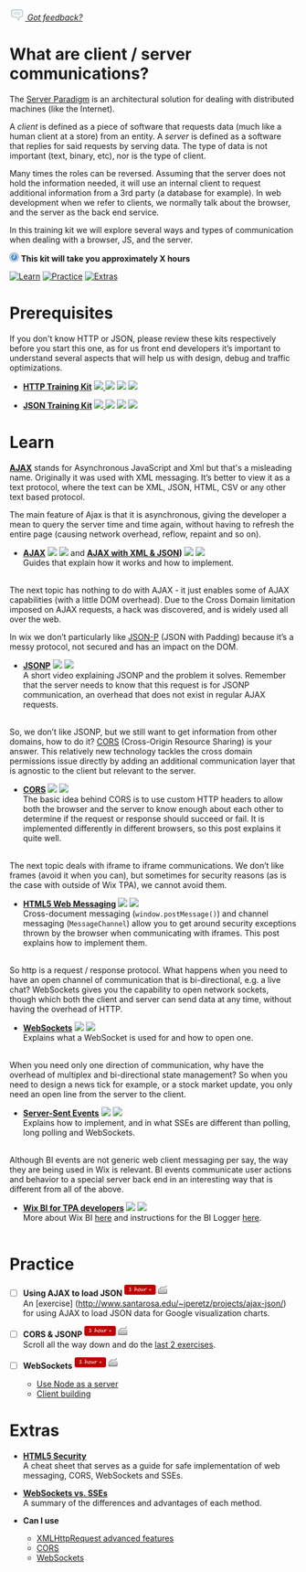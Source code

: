 *[![Feedback](/assets/feedback.gif) Got feedback?](https://docs.google.com/a/wix.com/forms/d/1aJHLJJsRKY_5TgHgsqh1Yrkt_EYaDkm-t8wCKNqGLMo/viewform?usp=send_form)*

# What are client / server communications?

The [Server Paradigm](https://en.wikipedia.org/wiki/Client%E2%80%93server_model) is an architectural solution 
for dealing with distributed machines (like the Internet). 

A *client* is defined as a piece of software that requests data (much like a human client at a store) from an entity. A *server* is defined as a software that replies for said requests by serving data. The type of data is not important (text, binary, etc), nor is the type of client.

Many times the roles can be reversed. Assuming that the server does not hold the information needed, it will use an internal client to request additional information from a 3rd party (a database for example). In web development when we refer to clients, we normally talk about the browser, and the server as the back end service.

In this training kit we will explore several ways and types of communication when dealing with a browser, JS, and the server.

![](/assets/clock-16.png) **This kit will take you approximately X hours**

<a href="#learn"><img src="https://github.com/wix/ng-training-kit/blob/master/assets/btn-learn.png" alt="Learn" height="48" width="140"></img></a>
<a href="#practice"><img src="https://github.com/wix/ng-training-kit/blob/master/assets/btn-practice.png" alt="Practice" height="48" width="140"></img></a>
<a href="#extras"><img src="https://github.com/wix/ng-training-kit/blob/master/assets/btn-extras.png" alt="Extras" height="48" width="140"></img></a>


# Prerequisites

  If you don't know HTTP or JSON, please review these kits respectively before you start this one, as for us front end developers it’s important to understand several aspects that will help us with design, debug and traffic optimizations.

- **[HTTP Training Kit](https://github.com/wix/server-training-kit/blob/master/content/HTTP.md)** <a href="#"><img src="https://github.com/wix/ng-training-kit/blob/master/assets/time-5h.png"></img> </a> <a href="#"><img src="https://github.com/wix/ng-training-kit/blob/master/assets/tag-read.png"></img></a>    <a href="#"><img src="https://github.com/wix/ng-training-kit/blob/master/assets/tag-video.png"></img></a>   <a href="#"><img src="https://github.com/wix/ng-training-kit/blob/master/assets/tag-handson.png"></img></a>   

- **[JSON Training Kit](https://github.com/wix/server-training-kit/blob/master/content/JSON.md)** <a href="#"><img src="https://github.com/wix/ng-training-kit/blob/master/assets/time-1h.png"></img> </a> <a href="#"><img src="https://github.com/wix/ng-training-kit/blob/master/assets/tag-read.png"></img></a>    <a href="#"><img src="https://github.com/wix/ng-training-kit/blob/master/assets/tag-video.png"></img></a>   <a href="#"><img src="https://github.com/wix/ng-training-kit/blob/master/assets/tag-handson.png"></img></a>   

# Learn

[**AJAX**](https://developer.mozilla.org/en-US/docs/AJAX) stands for Asynchronous JavaScript and Xml 
but that's a misleading name. Originally it was used with XML messaging. It’s better to view it as a text protocol, where the text can be XML, JSON, HTML, CSV or any other text based protocol. 

The main feature of Ajax is that it is asynchronous, giving the developer a mean to query the server time and time again, without having to refresh the entire page (causing network overhead, reflow, repaint and so on).  


- **[AJAX](http://www.codeproject.com/Articles/31155/Ajax-Tutorial-for-Beginners-Part)** <a href="#"><img src="https://github.com/wix/ng-training-kit/blob/master/assets/time-1h.png"></img></a> <a href="#"><img src="https://github.com/wix/ng-training-kit/blob/master/assets/tag-read.png"></img></a> and **[AJAX with XML & JSON](http://www.codeproject.com/Articles/31271/Ajax-Tutorial-for-Beginners-with-XML-JSON-Part))** <a href="#"><img src="https://github.com/wix/ng-training-kit/blob/master/assets/time-1h.png"></img></a> <a href="#"><img src="https://github.com/wix/ng-training-kit/blob/master/assets/tag-read.png"></img></a>   
  Guides that explain how it works and how to implement.<br></br>
 

The next topic has nothing to do with AJAX - it just enables some of AJAX capabilities (with a little DOM overhead). Due to the Cross Domain limitation imposed on AJAX requests, a hack was discovered, and is widely used all over the web.

In wix we don’t particularly like [JSON-P](https://en.wikipedia.org/wiki/JSONP) (JSON with Padding) because it’s a messy protocol, not secured and has an impact on the DOM.

- **[JSONP](https://www.youtube.com/watch?v=qXVCbitYUwE)** <a href="#"><img src="https://github.com/wix/ng-training-kit/blob/master/assets/time-5m.png"></img></a> <a href="#"><img src="https://github.com/wix/ng-training-kit/blob/master/assets/tag-video.png"></img></a>   
  A short video explaining JSONP and the problem it solves. Remember that the server needs to know that this request is for JSONP communication, an overhead that does not exist in regular AJAX requests.<br></br>
 
So, we don’t like JSONP, but we still want to get information from other domains, how to do it? [CORS](https://developer.mozilla.org/en-US/docs/Web/HTTP/Access_control_CORS) (Cross-Origin Resource Sharing) is your answer. This relatively new technology tackles the cross domain permissions issue directly by adding an additional communication layer that is agnostic to the client but relevant to the server.

- **[CORS](https://www.nczonline.net/blog/2010/05/25/cross-domain-ajax-with-cross-origin-resource-sharing/)** <a href="#"><img src="https://github.com/wix/ng-training-kit/blob/master/assets/time-30m.png"></img></a> <a href="#"><img src="https://github.com/wix/ng-training-kit/blob/master/assets/tag-read.png"></img></a>   
  The basic idea behind CORS is to use custom HTTP headers to allow both the browser and the server to know enough about each other to determine if the request or response should succeed or fail. It is implemented differently in different browsers, so this post explains it quite well.<br></br>

The next topic deals with iframe to iframe communications. We don’t like frames (avoid it when you can), but sometimes for security reasons (as is the case with outside of Wix TPA), we cannot avoid them.

- **[HTML5 Web Messaging](https://dev.opera.com/articles/window-postmessage-messagechannel/)** <a href="#"><img src="https://github.com/wix/ng-training-kit/blob/master/assets/time-1h.png"></img></a> <a href="#"><img src="https://github.com/wix/ng-training-kit/blob/master/assets/tag-read.png"></img></a>   
  Cross-document messaging (`window.postMessage()`) and channel messaging (`MessageChannel`) allow you to get around security exceptions thrown by the browser when communicating with iframes. This post explains how to implement them.<br></br>
 
So http is a request / response protocol. What happens when you need to have an open channel of communication that is bi-directional, e.g. a live chat? WebSockets gives you the capability to open network sockets, though which both the client and server can send data at any time, without having the overhead of HTTP.

- **[WebSockets](http://www.html5rocks.com/en/tutorials/websockets/basics/)** <a href="#"><img src="https://github.com/wix/ng-training-kit/blob/master/assets/time-30m.png"></img></a> <a href="#"><img src="https://github.com/wix/ng-training-kit/blob/master/assets/tag-read.png"></img></a>   
  Explains what a WebSocket is used for and how to open one.<br></br>

When you need only one direction of communication, why have the overhead of multiplex and bi-directional state management? So when you need to design a news tick for example, or a stock market update, you only need an open line from the server to the client.

- **[Server-Sent Events](http://www.html5rocks.com/en/tutorials/eventsource/basics/)** <a href="#"><img src="https://github.com/wix/ng-training-kit/blob/master/assets/time-30m.png"></img></a> <a href="#"><img src="https://github.com/wix/ng-training-kit/blob/master/assets/tag-video.png"></img></a>   
  Explains how to implement, and in what SSEs are different than polling, long polling and WebSockets.<br></br>

Although BI events are not generic web client messaging per say, the way they are being used in Wix is relevant. BI events communicate user actions and behavior to a special server back end in an interesting way that is different from all of the above. 

- **[Wix BI for TPA developers](https://kb.wixpress.com/display/AM/BI+Reporting+for+WixLabs+TPA)** <a href="#"><img src="https://github.com/wix/ng-training-kit/blob/master/assets/time-30m.png"></img></a> <a href="#"><img src="https://github.com/wix/ng-training-kit/blob/master/assets/tag-read.png"></img></a>   
  More about Wix BI [here](https://github.com/wix/crash-course/tree/master/common/BI) and instructions for the BI Logger [here](https://github.com/wix/wix-bi-logger).<br></br>

# Practice

- [ ] **Using AJAX to load JSON** <a href="#"><img src="/assets/time-1h.png"></img></a> <a href="#"><img src="/assets/tag-handson.png"></img></a>     
An [exercise] (http://www.santarosa.edu/~jperetz/projects/ajax-json/) for using AJAX to load JSON data for Google visualization charts.

- [ ] **CORS & JSONP** <a href="#"><img src="/assets/time-1h.png"></img></a> <a href="#"><img src="/assets/tag-handson.png"></img></a>     
Scroll all the way down and do the [last 2 exercises](https://www.webucator.com/tutorial/learn-ajax/cors-jsonp.cfm). 

- [ ] **WebSockets** <a href="#"><img src="/assets/time-1h.png"></img></a> <a href="#"><img src="/assets/tag-handson.png"></img></a>     
  	- [Use Node as a server](http://code.tutsplus.com/tutorials/using-nodejs-and-websockets-to-build-a-chat-service--net-34482)
	- [Client building]( http://code.tutsplus.com/tutorials/start-using-html5-websockets-today--net-13270) 


# Extras


- **[HTML5 Security](https://www.owasp.org/index.php/HTML5_Security_Cheat_Sheet)**   
  A cheat sheet that serves as a guide for safe implementation of web messaging, CORS, WebSockets and SSEs.


- **[WebSockets vs. SSEs](http://stackoverflow.com/questions/5195452/websockets-vs-server-sent-events-eventsource)**   
  A summary of the differences and advantages of each method.


- **Can I use**   
   - [XMLHttpRequest advanced features](http://caniuse.com/#search=ajax)
   - [CORS](http://caniuse.com/#search=cors)
   - [WebSockets](http://caniuse.com/#search=websockets)

